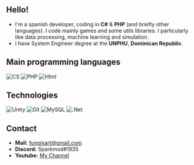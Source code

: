 ## Hello!

* I'm a spanish developer, coding in **C#** & **PHP** (and briefly other languages). I code mainly games and some utils libraries. I particularly like data processing, machine learning and simulation.
* I have System Engineer degree at the **UNPHU**, **Dominican Republic**.

## Main programming languages 

![CS](https://img.shields.io/badge/C_%23%20-%23239120.svg?&style=flat&logo=c%2B%2B&logoColor=white)
![PHP](https://img.shields.io/badge/php%20-%2314354C.svg?&style=flat&logo=php&logoColor=white)
![Html](https://img.shields.io/badge/html5%20-%23E34F26.svg?&style=flat&logo=html5&logoColor=white)


## Technologies 

![Unity](https://img.shields.io/badge/unity%20-%23100000.svg?&style=flat&logo=unity&logoColor=white)
![Git](https://img.shields.io/badge/git%20-%23F05033.svg?&style=flat&logo=git&logoColor=white)
![MySQL](https://img.shields.io/badge/mysql-%23133337.svg?&style=flat&logo=mysql&logoColor=white)
![.Net](https://img.shields.io/badge/.NET_5.0-%230059b3.svg?&style=flat)

## Contact 

* **Mail:** funpixart@gmail.com
* **Discord:** Sparkmod#1935 
* **Youtube:** [My Channel](https://www.youtube.com/c/funpixart)

